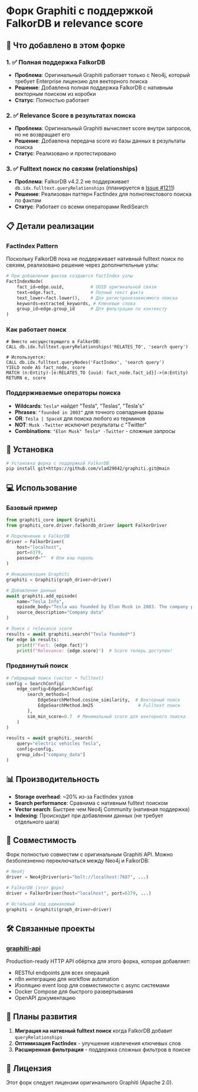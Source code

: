# Форк Graphiti с поддержкой FalkorDB и relevance score

## 🎯 Что добавлено в этом форке

### 1. ✅ Полная поддержка FalkorDB
- **Проблема**: Оригинальный Graphiti работает только с Neo4j, который требует Enterprise лицензию для векторного поиска
- **Решение**: Добавлена полная поддержка FalkorDB с нативным векторным поиском из коробки
- **Статус**: Полностью работает

### 2. ✅ Relevance Score в результатах поиска
- **Проблема**: Оригинальный Graphiti вычисляет score внутри запросов, но не возвращает его
- **Решение**: Добавлена передача score из базы данных в результаты поиска
- **Статус**: Реализовано и протестировано

### 3. ✅ Fulltext поиск по связям (relationships)
- **Проблема**: FalkorDB v4.2.2 не поддерживает `db.idx.fulltext.queryRelationships` (планируется в [Issue #1211](https://github.com/FalkorDB/FalkorDB/issues/1211))
- **Решение**: Реализован паттерн FactIndex для полнотекстового поиска по фактам
- **Статус**: Работает со всеми операторами RediSearch

## 📋 Детали реализации

### FactIndex Pattern

Поскольку FalkorDB пока не поддерживает нативный fulltext поиск по связям, реализовано решение через дополнительные узлы:

```python
# При добавлении фактов создаются FactIndex узлы
FactIndexNode(
    fact_id=edge.uuid,          # UUID оригинальной связи
    text=edge.fact,             # Полный текст факта
    text_lower=fact.lower(),    # Для регистронезависимого поиска
    keywords=extracted_keywords, # Ключевые слова
    group_id=edge.group_id      # Для фильтрации по контексту
)
```

### Как работает поиск

```cypher
# Вместо несуществующего в FalkorDB:
CALL db.idx.fulltext.queryRelationships('RELATES_TO', 'search query')

# Используется:
CALL db.idx.fulltext.queryNodes('FactIndex', 'search query')
YIELD node AS fact_node, score
MATCH (n:Entity)-[e:RELATES_TO {uuid: fact_node.fact_id}]->(m:Entity)
RETURN e, score
```

### Поддерживаемые операторы поиска

- **Wildcards**: `Tesla*` найдет "Tesla", "Teslas", "Tesla's"
- **Phrases**: `"founded in 2003"` для точного совпадения фразы
- **OR**: `Tesla | SpaceX` для поиска любого из терминов
- **NOT**: `Musk -Twitter` исключит результаты с "Twitter"
- **Combinations**: `"Elon Musk" Tesla* -Twitter` - сложные запросы

## 🚀 Установка

```bash
# Установка форка с поддержкой FalkorDB
pip install git+https://github.com/vlad29042/graphiti.git@main
```

## 💻 Использование

### Базовый пример

```python
from graphiti_core import Graphiti
from graphiti_core.driver.falkordb_driver import FalkorDriver

# Подключение к FalkorDB
driver = FalkorDriver(
    host="localhost",
    port=6379,
    password=""  # Или ваш пароль
)

# Инициализация Graphiti
graphiti = Graphiti(graph_driver=driver)

# Добавление данных
await graphiti.add_episode(
    name="Tesla Info",
    episode_body="Tesla was founded by Elon Musk in 2003. The company produces electric vehicles.",
    source_description="Company data"
)

# Поиск с relevance score
results = await graphiti.search("Tesla founded*")
for edge in results:
    print(f"Fact: {edge.fact}")
    print(f"Relevance: {edge.score}")  # Score теперь доступен!
```

### Продвинутый поиск

```python
# Гибридный поиск (vector + fulltext)
config = SearchConfig(
    edge_config=EdgeSearchConfig(
        search_methods=[
            EdgeSearchMethod.cosine_similarity,  # Векторный поиск
            EdgeSearchMethod.bm25                 # Fulltext поиск
        ],
        sim_min_score=0.7  # Минимальный score для векторного поиска
    )
)

results = await graphiti._search(
    query="electric vehicles Tesla",
    config=config,
    group_ids=["company_data"]
)
```

## 📊 Производительность

- **Storage overhead**: ~20% из-за FactIndex узлов
- **Search performance**: Сравнима с нативным fulltext поиском
- **Vector search**: Быстрее чем Neo4j Community (нативная поддержка)
- **Indexing**: Происходит при добавлении данных (не требует отдельного шага)

## 🔄 Совместимость

Форк полностью совместим с оригинальным Graphiti API. Можно безболезненно переключаться между Neo4j и FalkorDB:

```python
# Neo4j
driver = Neo4jDriver(uri="bolt://localhost:7687", ...)

# FalkorDB (этот форк)
driver = FalkorDriver(host="localhost", port=6379, ...)

# Остальной код одинаковый
graphiti = Graphiti(graph_driver=driver)
```

## 🛠️ Связанные проекты

### [graphiti-api](https://github.com/vlad29042/graphiti-api)
Production-ready HTTP API обёртка для этого форка, которая добавляет:
- RESTful endpoints для всех операций
- n8n интеграцию для workflow automation
- Изоляцию event loop для совместимости с async системами
- Docker Compose для быстрого развертывания
- OpenAPI документацию

## 🔮 Планы развития

1. **Миграция на нативный fulltext поиск** когда FalkorDB добавит `queryRelationships`
2. **Оптимизация FactIndex** - улучшение извлечения ключевых слов
3. **Расширенная фильтрация** - поддержка сложных фильтров в поиске

## 📝 Лицензия

Этот форк следует лицензии оригинального Graphiti (Apache 2.0).